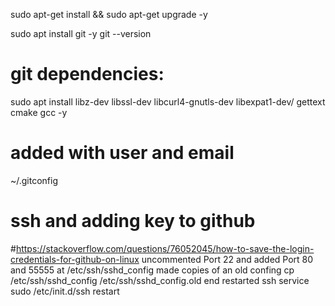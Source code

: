 
sudo apt-get install &&  sudo apt-get upgrade -y

sudo apt install git -y
git --version

# git dependencies:
sudo apt install libz-dev libssl-dev libcurl4-gnutls-dev libexpat1-dev/
 gettext cmake gcc -y
# added with user and email 
~/.gitconfig

# ssh and adding key to github
#https://stackoverflow.com/questions/76052045/how-to-save-the-login-credentials-for-github-on-linux
uncommented Port 22 and added Port 80 and 55555 at /etc/ssh/sshd_config 
made copies of an old confing cp /etc/ssh/sshd_config /etc/ssh/sshd_config.old
end restarted ssh service sudo /etc/init.d/ssh restart

